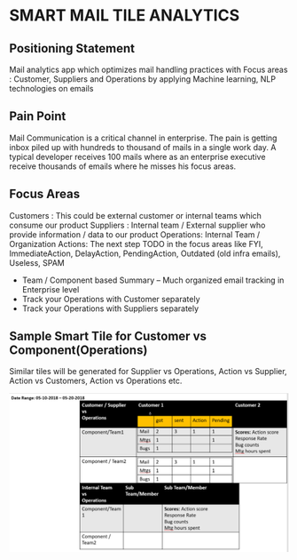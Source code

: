 # SMART MAIL TILE ANALYTICS
## Positioning Statement
Mail analytics app which optimizes mail handling practices with Focus areas : Customer, Suppliers and Operations 
by applying Machine learning, NLP technologies on emails

## Pain Point
Mail Communication is a critical channel in enterprise. The pain is getting inbox piled up with hundreds to thousand of mails in  a single work day. A typical developer receives 100 mails where as an enterprise executive receive thousands of emails where he misses his focus areas.

## Focus Areas
Customers : This could be external customer or internal teams which consume our product
Suppliers : Internal team / External supplier who provide information / data to our product
Operations: Internal Team / Organization
Actions: The next step TODO in the focus areas like FYI, ImmediateAction, DelayAction, PendingAction, Outdated (old infra emails), Useless, SPAM

* Team / Component based Summary – Much organized email tracking in Enterprise level 
* Track your Operations with Customer separately
* Track your Operations with Suppliers separately

## Sample Smart Tile for Customer vs Component(Operations)
Similar tiles will be generated for Supplier vs Operations,  Action vs Supplier, Action vs Customers, Action vs Operations
etc.

![Design](https://github.com/sivaswami/MailTile/blob/master/architecture.png)

